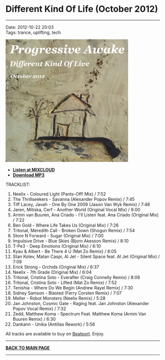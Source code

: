 # Different Kind Of Life (October 2012)

----

Date: 2012-10-22 20:03  
Tags: trance, uplifting, tech  

[![Shivioua - Different Kind Of Life (October 2012)](./images/different-kind-of-life-october-2012.jpg)](https://www.mixcloud.com/progressiveawake/progressive-awake-different-kind-of-life-october-2012/)

* [**Listen at MIXCLOUD**](http://www.mixcloud.com/progressiveawake/progressive-awake-different-kind-of-life-october-2012/)  
* [**Download MP3**](https://1drv.ms/u/s!Alo3H0XlzdZxgRAbK4bX36Oew9Me?e=5bVelK)  

TRACKLIST:  

1. Neelix - Coloured Light (Pants-Off! Mix) / 7:52
2. The Thrillseekers - Savanna (Alexander Popov Remix) / 7:45
3. Tiff Lacey, Javah - One By One 2009 (Jason Van Wyk Remix) / 7:48
4. Jaren, Mitiska, Cerf - Another World (Original Vocal Mix) / 8:00
5. Armin van Buuren, Ana Criado - I'll Listen feat. Ana Criado (Original Mix) / 7:22
6. Ben Gold - Where Life Takes Us (Original Mix) / 7:26
7. Tritonal, Meredith Call - Broken Down (Shogun Remix) / 7:54
8. Store N Forward - Sugar (Original Mix) / 7:00
9. Impulsive Drive - Blue Skies (Bjorn Akesson Remix) / 8:10
10. T-Pe3 - Deep Emotions (Original Mix) / 6:10
11. Kyau & Albert - Be There 4 U (Mat Zo Remix) / 8:05
12. Stan Kolev, Matan Caspi, Al Jet - Silent Space feat. Al Jet (Original Mix) / 7:09
13. Erick Strong - Orchids (Original Mix) / 6:37
14. Neelix - 7th Grade (Original Mix) / 6:04
15. Tritonal, Cristina Soto - Everafter (Craig Connelly Remix) / 8:08
16. Tritonal, Cristina Soto - Lifted (Mat Zo Remix) / 7:52
17. Tenishia - Where Do We Begin (Andrew Rayel Remix) / 7:30
18. Sidney Samson - Blasted (Ferry Corsten Remix) / 7:07
19. Meller - Robot Monsters (Neelix Remix) / 5:28
20. Jan Johnston, Cosmic Gate - Raging feat. Jan Johnston (Alexander Popov Vocal Remix) / 7:32
21. Zedd, Matthew Koma - Spectrum Feat. Matthew Koma (Armin Van Buuren Remix) / 6:30
22. Dankann - Unika (Antillas Rework) / 5:56

All tracks are available to buy on <a href="http://beatport.com/">Beatport</a>.
Enjoy.


----

[**BACK TO MAIN PAGE**](./README.md)

----
